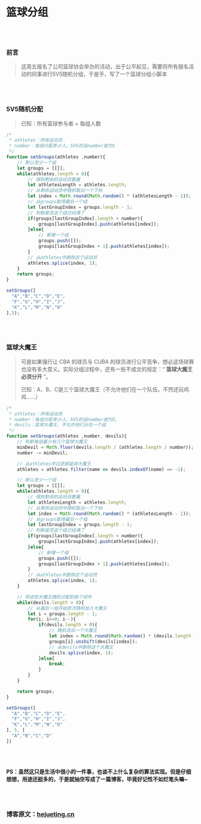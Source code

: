 # 篮球分组

</br>
</br>

### 前言
> 这周五报名了公司篮球协会举办的活动，出于公平起见，需要将所有报名活动的同事进行5V5随机分组，于是乎，写了一个篮球分组小脚本

</br>
</br>

### 5V5随机分配

> 已知：所有篮球参与者 + 每组人数

```javascript
/*
 * athletes：所有运动员
 * number：每组分配多少人，5V5的话number就为5
 */ 
function setGroups(athletes ,number){
    // 默认至少一个组
    let groups = [[]];
    while(athletes.length > 0){
        // 得到剩余的运动员数量
        let athletesLength = athletes.length;
        // 从剩余运动员中随机取出一个下标
        let index = Math.round(Math.random() * (athletesLength - 1));
        // 从groups取得最后一个组
        let lastGroupIndex = groups.length - 1;
        // 判断是否这个组已经满了
        if(groups[lastGroupIndex].length < number){
            groups[lastGroupIndex].push(athletes[index]);
        }else{
            // 新增一个组
            groups.push([]);
            groups[lastGroupIndex + 1].push(athletes[index]);
        }
        // 从athletes中删除这个运动员
        athletes.splice(index, 1);
    }
    return groups;
}

setGroups([
  "A","B","C","D","E",
  "F","G","H","I","J",
  "K","L","M","N","O"
],5);
```
</br>
</br>


### 篮球大魔王

> 可是如果强行让 CBA 的球员与 CUBA 的球员进行公平竞争，想必这场球赛也没有多大意义。实际分组过程中，还有一些不成文的规定：“ **篮球大魔王必须分开** ”。
>
> 已知：A、B、C是三个篮球大魔王（不允许他们在一个队伍，不然还玩鸡鸡......）

```javascript
/*
 * athletes：所有运动员
 * number：每组分配多少人，5V5的话number就为5,
 * devils：篮球大魔王，不允许他们分在一个组
 */ 
function setGroups(athletes ,number, devils){
    // 判断每组最少有几个篮球大魔王
    minDevil = Math.floor(devils.length / (athletes.length / number));
    number -= minDevil;

    // 从athletes中过滤掉篮球大魔王
    athletes = athletes.filter(name => devils.indexOf(name) == -1);

    // 默认至少一个组
    let groups = [[]];
    while(athletes.length > 0){
        // 得到剩余的运动员数量
        let athletesLength = athletes.length;
        // 从剩余运动员中随机取出一个下标
        let index = Math.round(Math.random() * (athletesLength - 1));
        // 从groups取得最后一个组
        let lastGroupIndex = groups.length - 1;
        // 判断是否这个组已经满了
        if(groups[lastGroupIndex].length < number){
            groups[lastGroupIndex].push(athletes[index]);
        }else{
            // 新增一个组
            groups.push([]);
            groups[lastGroupIndex + 1].push(athletes[index]);
        }
        // 从athletes中删除这个运动员
        athletes.splice(index, 1);
    }

    // 将这些大魔王随机分配到各个组中
    while(devils.length > 0){
        // 从最后一组开始依次随机加入大魔王
        let i = groups.length - 1;
        for(i; i>=0; i--){
            if(devils.length > 0){
                // 随机选出一个大魔王
                let index = Math.round(Math.random() * (devils.length - 1));
                groups[i].unshift(devils[index]);
                // 从devils中删除这个大魔王
                devils.splice(index, 1);
            }else{
                break;
            }
        }
    }

    return groups;
}

setGroups([
  "A","B","C","D","E",
  "F","G","H","I","J",
  "K","L","M","N","O"
], 5, [
  "A","B","C","D"
])
```

</br>
</br>

**PS：虽然这只是生活中很小的一件事，也谈不上什么复杂的算法实现。但是仔细想想，用途还挺多的，于是就抽空写成了一篇博客，毕竟好记性不如烂笔头嘛~**

</br>
</br>

### 博客原文：[hejueting.cn](www.hejueting.cn)

</br>